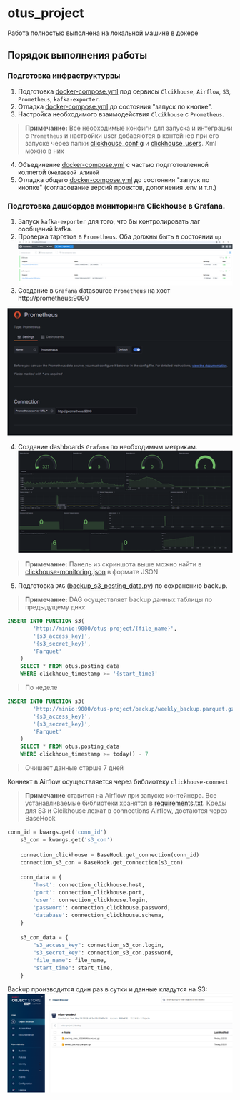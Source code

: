# otus_project

Работа полностью выполнена на локальной машине в докере

## Порядок выполнения работы
### Подготовка инфраструктурвы
1. Подготовка [docker-compose.yml](otus_project/docker-compose.yml) под сервисы `Clcikhouse`, `Airflow`, `S3`, `Prometheus`, `kafka-exporter`.
2. Отладка [docker-compose.yml](otus_project/docker-compose.yml) до состояния "запуск по кнопке".
3. Настройка необходимого взаимодействия `Clcikhouse` с `Prometheus`.

> **Примечание:**
Все необходимые конфиги для запуска и интеграции с `Prometheus` и настройки user добавяются в контейнер при его запуске через папки [clickhouse_config](otus_project/clickhouse_config) и [clickhouse_users](otus_project/clickhouse_users). Xml можно в них

4. Объединение [docker-compose.yml](otus_project/docker-compose.yml) с частью подгготовленной коллегой `Омелаевой Алиной`
5. Отладка общего [docker-compose.yml](otus_project/docker-compose.yml) до состояния "запуск по кнопке" (согласование версий проектов, дополнения .env и т.п.)

### Подготовка дашбордов мониторинга Clickhouse в Grafana. 
1. Запуск `kafka-exporter` для того, что бы контролировать лаг сообщений kafka.
2. Проверка таргетов в `Prometheus`. Оба должны быть в состоянии `up`
![img_2.png](img_2.png)
3. Создание в `Grafana` datasource `Prometheus` на хост http://prometheus:9090

![img.png](img.png)

4. Создание dashboards `Grafana` по необходимым метрикам. 
![img_1.png](img_1.png)
> **Примечание:** 
Панель из скриншота выше можно найти в [clickhouse-monitoring.json](otus_project/grafana/provisioning/dashboards/clickhouse-monitoring.json) в формате JSON

5. Подготовка `DAG` ([backup_s3_posting_data.py](otus_project/dags/backup_s3_posting_data.py)) по сохранению backup.
> **Примечание:** DAG осуществляет backup данных таблицы по предыдущему дню:
```sql
INSERT INTO FUNCTION s3(
        'http://minio:9000/otus-project/{file_name}',
        '{s3_access_key}',
        '{s3_secret_key}',
        'Parquet'
    )
    SELECT * FROM otus.posting_data
    WHERE clickhoue_timestamp >= '{start_time}'
```
>По неделе
```sql
INSERT INTO FUNCTION s3(
        'http://minio:9000/otus-project/backup/weekly_backup.parquet.gz',
        '{s3_access_key}',
        '{s3_secret_key}',
        'Parquet'
    )
    SELECT * FROM otus.posting_data
    WHERE clickhoue_timestamp >= today() - 7
```
>Очишает данные старше 7 дней

Коннект в Airflow осуществляется через библиотеку `clickhouse-connect`
>**Примечание** ставится на Airflow при запуске контейнера. Все устанавливаемые библиотеки хранятся в  [requirements.txt](otus_project/requirements.txt). Креды для S3 и Clcikhouse лежат в connections Airflow, достаются через BaseHook

```python
conn_id = kwargs.get('conn_id')
    s3_con = kwargs.get('s3_con')

    connection_clickhouse = BaseHook.get_connection(conn_id)
    connection_s3_con = BaseHook.get_connection(s3_con)

    conn_data = {
        'host': connection_clickhouse.host,
        'port': connection_clickhouse.port,
        'user': connection_clickhouse.login,
        'password': connection_clickhouse.password,
        'database': connection_clickhouse.schema,
    }

    s3_con_data = {
        "s3_access_key": connection_s3_con.login,
        "s3_secret_key": connection_s3_con.password,
        "file_name": file_name,
        "start_time": start_time,
    }
```
Backup производится один раз в сутки и данные кладутся на S3:
![img_4.png](img_4.png)